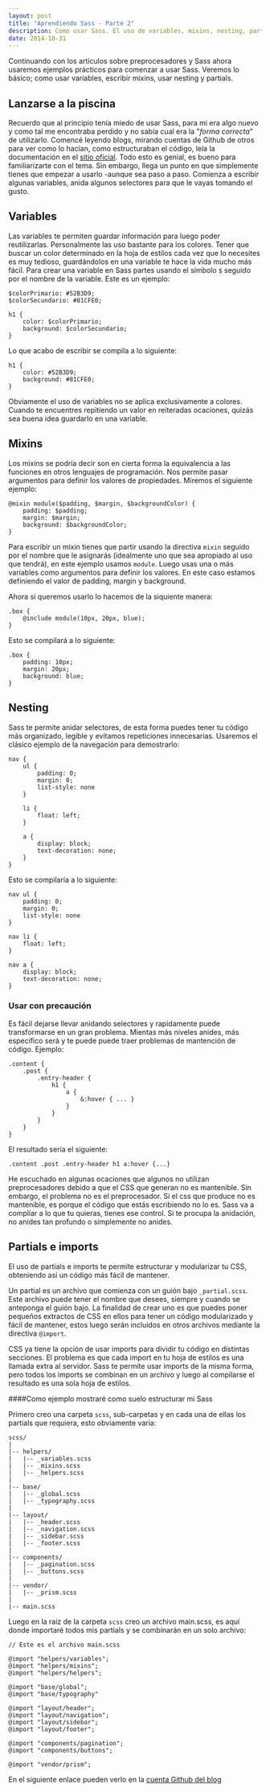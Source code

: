 ```yaml
---
layout: post
title: "Aprendiendo Sass - Parte 2"
description: Como usar Sass. El uso de variables, mixins, nesting, partials e imports
date: 2014-10-31
---
```


Continuando con los artículos sobre preprocesadores y Sass ahora usaremos ejemplos prácticos para comenzar a usar Sass. Veremos lo básico; como usar variables, escribir mixins, usar nesting y partials.

## Lanzarse a la piscina

Recuerdo que al principio tenía miedo de usar Sass, para mi era algo nuevo y como tal me encontraba perdido y no sabía cual era la "*forma correcta*" de utilizarlo. Comencé leyendo blogs, mirando cuentas de Github de otros para ver como lo hacían, como estructuraban el código, leía la documentación en el [sitio oficial](http://sass-lang.com/documentation/file.SASS_REFERENCE.html). Todo esto es genial, es bueno para familiarizarte con el tema. Sin embargo, llega un punto en que simplemente tienes que empezar a usarlo -aunque sea paso a paso. Comienza a escribir algunas variables, anida algunos selectores para que le vayas tomando el gusto.

## Variables

Las variables te permiten guardar información para luego poder reutilizarlas. Personalmente las uso bastante para los colores. Tener que buscar un color determinado en la hoja de estilos cada vez que lo necesites es muy tedioso, guardándolos en una variable te hace la vida mucho más fácil. Para crear una variable en Sass partes usando el símbolo `$` seguido por el nombre de la variable. Este es un ejemplo:

<pre>
<code class="language-scss">$colorPrimario: #52B3D9;
$colorSecundario: #81CFE0;

h1 {
    color: $colorPrimario;
    background: $colorSecundario;
}</code>
</pre>

Lo que acabo de escribir se compila a lo siguiente:

<pre>
<code class="language-css">h1 {
    color: #52B3D9;
    background: #81CFE0;
}</code>
</pre>

Obviamente el uso de variables no se aplica exclusivamente a colores. Cuando te encuentres repitiendo un valor en reiteradas ocaciones, quizás sea buena idea guardarlo en una variable.

## Mixins

Los mixins se podría decir son en cierta forma la equivalencia a las funciones en otros lenguajes de programación. Nos permite pasar argumentos para definir los valores de propiedades. Miremos el siguiente ejemplo:

<pre>
<code class="language-scss">@mixin module($padding, $margin, $backgroundColor) {
    padding: $padding;
    margin: $margin;
    background: $backgroundColor;
}</code>
</pre>

Para escribir un mixin tienes que partir usando la directiva `mixin` seguido por el nombre que le asignarás (idealmente uno que sea apropiado al uso que tendrá), en este ejemplo usamos `module`. Luego usas una o más variables como argumentos para definir los valores. En este caso estamos definiendo el valor de padding, margin y background.

Ahora si queremos usarlo lo hacemos de la siquiente manera:

<pre>
<code class="language-scss">.box {
    @include module(10px, 20px, blue);
}</code>
</pre>

Esto se compilará a lo siguiente:

<pre>
<code class="language-scss">.box {
    padding: 10px;
    margin: 20px;
    background: blue;
}</code>
</pre>

## Nesting

Sass te permite anidar selectores, de esta forma puedes tener tu código más organizado, legible y evitamos repeticiones innecesarias. Usaremos el clásico ejemplo de la navegación para demostrarlo:

<pre>
<code class="language-scss">nav {
    ul {
        padding: 0;
        margin: 0;
        list-style: none
    }

    li {
        float: left;
    }

    a {
        display: block;
        text-decoration: none;
    }
}</code>
</pre>

Esto se compilaría a lo siguiente:

<pre>
<code class="language-scss">nav ul {
    padding: 0;
    margin: 0;
    list-style: none
}

nav li {
    float: left;
}

nav a {
    display: block;
    text-decoration: none;
}</code>
</pre>

### Usar con precaución

Es fácil dejarse llevar anidando selectores y rapidamente puede transformarse en un gran problema. Mientas más niveles anides, más específico será y te puede puede traer problemas de mantención de código. Ejemplo:

<pre>
<code class="language-scss">.content {
    .post {
        .entry-header {
            h1 {
                a {
                    &:hover { ... }
                }
            }
        }
    }
}</code>
</pre>

El resultado sería el siguiente:

<pre>
<code class="language-scss">.content .post .entry-header h1 a:hover {...}</code>
</pre>

He escuchado en algunas ocaciones que algunos no utilizan preprocesadores debido a que el CSS que generan no es mantenible. Sin embargo, el problema no es el preprocesador. Si el css que produce no es mantenible, es porque el código que estás escribiendo no lo es. Sass va a compliar a lo que tu quieras, tienes ese control. Si te procupa la anidación, no anides tan profundo o simplemente no anides.


## Partials e imports

El uso de partials e imports te permite estructurar y modularizar tu CSS, obteniendo así un código más fácil de mantener.

Un partial es un archivo que comienza con un guión bajo `_partial.scss`. Este archivo puede tener el nombre que desees, siempre y cuando se anteponga el guión bajo. La finalidad de crear uno es que puedes poner pequeños extractos de CSS en ellos para tener un código modularizado y fácil de mantener, estos luego serán incluidos en otros archivos mediante la directiva `@import`.

CSS ya tiene la opción de usar imports para dividir tu código en distintas secciones. El problema es que cada import en tu hoja de estilos es una llamada extra al servidor. Sass te permite usar imports de la misma forma, pero todos los imports se combinan en un archivo y luego al compilarse el resultado es una sola hoja de estilos.

####Como ejemplo mostraré como suelo estructurar mi Sass

Primero creo una carpeta `scss`, sub-carpetas y en cada una de ellas los partials que requiera, esto obviamente varía:

<pre>
<code class="language-bash">scss/
|
|-- helpers/
|   |-- _variables.scss
|   |-- _mixins.scss
|   |-- _helpers.scss
|
|-- base/
|   |-- _global.scss
|   |-- _typography.scss   
|
|-- layout/
|   |-- _header.scss
|   |-- _navigation.scss
|   |-- _sidebar.scss
|   |-- _footer.scss
|  
|-- components/
|   |-- _pagination.scss
|   |-- _buttons.scss
|   
|-- vendor/
|   |-- _prism.scss
|
|-- main.scss</code>
</pre>

Luego en la raiz de la carpeta `scss` creo un archivo main.scss, es aquí donde importaré todos mis partials y se combinarán en un solo archivo:

<pre>
<code class="language-scss">// Este es el archivo main.scss

@import "helpers/variables";
@import "helpers/mixins";
@import "helpers/helpers";

@import "base/global";
@import "base/typography"

@import "layout/header";
@import "layout/navigation";
@import "layout/sidebar";
@import "layout/footer";

@import "components/pagination";
@import "components/buttons";

@import "vendor/prism";</code>
</pre>

En el siguiente enlace pueden verlo en la [cuenta Github del blog](https://github.com/polarfrontend/polarfrontend.github.io/tree/master/scss)
